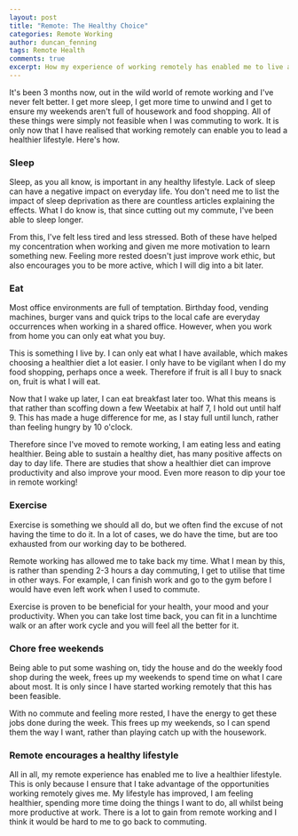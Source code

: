 ```yaml
---
layout: post
title: "Remote: The Healthy Choice"
categories: Remote Working
author: duncan_fenning
tags: Remote Health
comments: true
excerpt: How my experience of working remotely has enabled me to live a healthier lifestyle.
---
```


It's been 3 months now, out in the wild world of remote working and I've never felt better. I get more sleep, I get more time to unwind and I get to ensure my weekends aren't full of housework and food shopping. All of these things were simply not feasible when I was commuting to work. It is only now that I have realised that working remotely can enable you to lead a healthier lifestyle. Here's how.

### Sleep

Sleep, as you all know, is important in any healthy lifestyle. Lack of sleep can have a negative impact on everyday life. You don't need me to list the impact of sleep deprivation as there are countless articles explaining the effects. What I do know is, that since cutting out my commute, I've been able to sleep longer.

From this, I've felt less tired and less stressed. Both of these have helped my concentration when working and given me more motivation to learn something new. Feeling more rested doesn't just improve work ethic, but also encourages you to be more active, which I will dig into a bit later.

### Eat

Most office environments are full of temptation. Birthday food, vending machines, burger vans and quick trips to the local cafe are everyday occurrences when working in a shared office. However, when you work from home you can only eat what you buy.

This is something I live by. I can only eat what I have available, which makes choosing a healthier diet a lot easier. I only have to be vigilant when I do my food shopping, perhaps once a week. Therefore if fruit is all I buy to snack on, fruit is what I will eat.

Now that I wake up later, I can eat breakfast later too. What this means is that rather than scoffing down a few Weetabix at half 7, I hold out until half 9. This has made a huge difference for me, as I stay full until lunch, rather than feeling hungry by 10 o'clock.

Therefore since I've moved to remote working, I am eating less and eating healthier. Being able to sustain a healthy diet, has many positive affects on day to day life. There are studies that show a healthier diet can improve productivity and also improve your mood. Even more reason to dip your toe in remote working!

### Exercise

Exercise is something we should all do, but we often find the excuse of not having the time to do it. In a lot of cases, we do have the time, but are too exhausted from our working day to be bothered.

Remote working has allowed me to take back my time. What I mean by this, is rather than spending 2-3 hours a day commuting, I get to utilise that time in other ways. For example, I can finish work and go to the gym before I would have even left work when I used to commute.

Exercise is proven to be beneficial for your health, your mood and your productivity. When you can take lost time back, you can fit in a lunchtime walk or an after work cycle and you will feel all the better for it.

### Chore free weekends

Being able to put some washing on, tidy the house and do the weekly food shop during the week, frees up my weekends to spend time on what I care about most. It is only since I have started working remotely that this has been feasible.

With no commute and feeling more rested, I have the energy to get these jobs done during the week. This frees up my weekends, so I can spend them the way I want, rather than playing catch up with the housework.

### Remote encourages a healthy lifestyle

All in all, my remote experience has enabled me to live a healthier lifestyle. This is only because I ensure that I take advantage of the opportunities working remotely gives me. My lifestyle has improved, I am feeling healthier, spending more time doing the things I want to do, all whilst being more productive at work. There is a lot to gain from remote working and I think it would be hard to me to go back to commuting.
